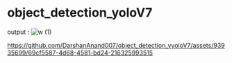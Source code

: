 # object_detection_yoloV7
output :
![w (1)](https://github.com/DarshanAnand007/object_detection_yyoloV7/assets/93935699/ad8cbf7f-3c3c-49bc-8af4-44966a3bbb28)


https://github.com/DarshanAnand007/object_detection_yyoloV7/assets/93935699/69cf5587-4d68-4581-bd24-216325993515
